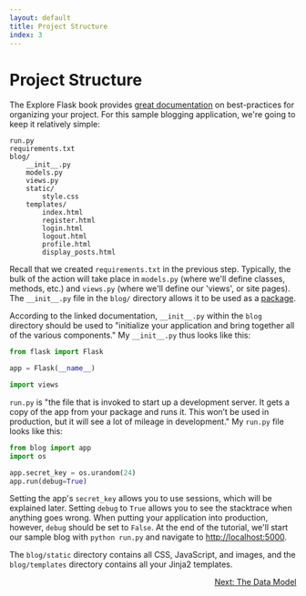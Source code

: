 ```yaml
---
layout: default
title: Project Structure
index: 3
---
```


# Project Structure

The Explore Flask book provides [great documentation](https://exploreflask.com/organizing.html) on best-practices for organizing your project. For this sample blogging application, we're going to keep it relatively simple:

```
run.py
requirements.txt
blog/
	__init__.py
	models.py
	views.py
	static/
		style.css
	templates/
		index.html
		register.html
		login.html
		logout.html
		profile.html
		display_posts.html
```

Recall that we created `requirements.txt` in the previous step. Typically, the bulk of the action will take place in `models.py` (where we'll define classes, methods, etc.) and `views.py` (where we'll define our 'views', or site pages). The `__init__.py` file in the `blog/` directory allows it to be used as a [package](https://exploreflask.com/organizing.html#package).

According to the linked documentation, `__init__.py` within the `blog` directory should be used to "initialize your application and bring together all of the various components." My `__init__.py` thus looks like this:

```python
from flask import Flask

app = Flask(__name__)

import views
```

`run.py` is "the file that is invoked to start up a development server. It gets a copy of the app from your package and runs it. This won’t be used in production, but it will see a lot of mileage in development." My `run.py` file looks like this:

```python
from blog import app
import os

app.secret_key = os.urandom(24)
app.run(debug=True)
```

Setting the app's `secret_key` allows you to use sessions, which will be explained later. Setting `debug` to `True` allows you to see the stacktrace when anything goes wrong. When putting your application into production, however, `debug` should be set to `False`. At the end of the tutorial, we'll start our sample blog with `python run.py` and navigate to [http://localhost:5000](http://localhost:5000).

The `blog/static` directory contains all CSS, JavaScript, and images, and the `blog/templates` directory contains all your Jinja2 templates.

<p align="right"><a href="{{ site.baseurl }}/pages/the-data-model.html">Next: The Data Model</a></p>